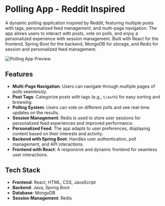 # Polling App - Reddit Inspired

A dynamic polling application inspired by Reddit, featuring multiple posts with tags, personalized feed management, and multi-page navigation. The app allows users to interact with posts, vote on polls, and enjoy a personalized experience with session management. Built with React for the frontend, Spring Boot for the backend, MongoDB for storage, and Redis for session and personalized feed management.

![Polling App Preview](https://github.com/user-attachments/assets/445bff8a-0a0f-4fe9-988c-8f08988660f6)

## Features

- **Multi-Page Navigation**: Users can navigate through multiple pages of polls seamlessly.
- **Post Tags**: Categorize posts with tags (e.g., `t/auth`) for easy sorting and browsing.
- **Polling System**: Users can vote on different polls and see real-time updates on the results.
- **Session Management**: Redis is used to store user sessions for personalized feed experiences and improved performance.
- **Personalized Feed**: The app adapts to user preferences, displaying content based on their interests and activity.
- **Backend with Spring Boot**: Handles user authentication, poll management, and API interactions.
- **Frontend with React**: A responsive and dynamic frontend for seamless user interactions.

## Tech Stack

- **Frontend**: React, HTML, CSS, JavaScript
- **Backend**: Java, Spring Boot
- **Database**: MongoDB
- **Session Management**: Redis
